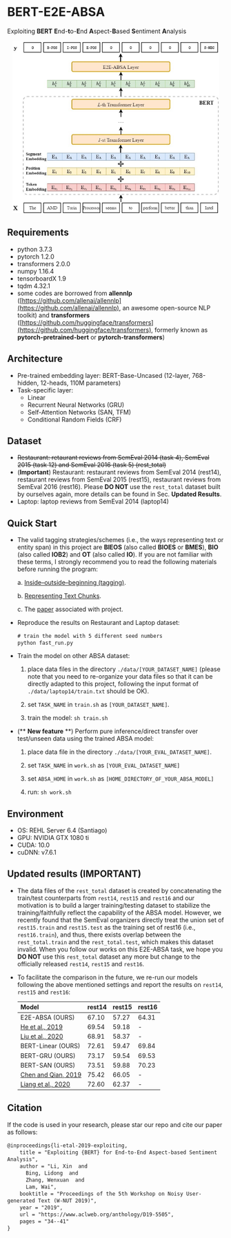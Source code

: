 # BERT-E2E-ABSA
Exploiting **BERT** **E**nd-**t**o-**E**nd **A**spect-**B**ased **S**entiment **A**nalysis
<p align="center">
    <img src="architecture.jpg" height="400"/>
</p>

## Requirements
* python 3.7.3
* pytorch 1.2.0
* transformers 2.0.0
* numpy 1.16.4
* tensorboardX 1.9
* tqdm 4.32.1
* some codes are borrowed from **allennlp** ([https://github.com/allenai/allennlp](https://github.com/allenai/allennlp), an awesome open-source NLP toolkit) and **transformers** ([https://github.com/huggingface/transformers](https://github.com/huggingface/transformers), formerly known as **pytorch-pretrained-bert** or **pytorch-transformers**)

## Architecture
* Pre-trained embedding layer: BERT-Base-Uncased (12-layer, 768-hidden, 12-heads, 110M parameters)
* Task-specific layer: 
  - Linear
  - Recurrent Neural Networks (GRU)
  - Self-Attention Networks (SAN, TFM)
  - Conditional Random Fields (CRF)

## Dataset
* ~~Restaurant: retaurant reviews from SemEval 2014 (task 4), SemEval 2015 (task 12) and SemEval 2016 (task 5) (rest_total)~~
* (**Important**) Restaurant: restaurant reviews from SemEval 2014 (rest14), restaurant reviews from SemEval 2015 (rest15), restaurant reviews from SemEval 2016 (rest16). Please **DO NOT** use the ```rest_total``` dataset built by ourselves again, more details can be found in Sec. **Updated Results**.
* Laptop: laptop reviews from SemEval 2014 (laptop14)


## Quick Start
* The valid tagging strategies/schemes (i.e., the ways representing text or entity span) in this project are **BIEOS** (also called **BIOES** or **BMES**), **BIO** (also called **IOB2**) and **OT** (also called **IO**). If you are not familiar with these terms, I strongly recommend you to read the following materials before running the program: 

  a. [Inside–outside–beginning (tagging)](https://en.wikipedia.org/wiki/Inside%E2%80%93outside%E2%80%93beginning_(tagging)). 
  
  b. [Representing Text Chunks](https://www.aclweb.org/anthology/E99-1023.pdf). 
  
  c. The [paper](https://www.aclweb.org/anthology/D19-5505.pdf) associated with project. 

* Reproduce the results on Restaurant and Laptop dataset:
  ```
  # train the model with 5 different seed numbers
  python fast_run.py 
  ```
* Train the model on other ABSA dataset:
  
  1. place data files in the directory `./data/[YOUR_DATASET_NAME]` (please note that you need to re-organize your data files so that it can be directly adapted to this project, following the input format of `./data/laptop14/train.txt` should be OK).
  
  2. set `TASK_NAME` in `train.sh` as `[YOUR_DATASET_NAME]`.
  
  3. train the model:  `sh train.sh`

* (** **New feature** **) Perform pure inference/direct transfer over test/unseen data using the trained ABSA model:

  1. place data file in the directory `./data/[YOUR_EVAL_DATASET_NAME]`.
  
  2. set `TASK_NAME` in `work.sh` as `[YOUR_EVAL_DATASET_NAME]`
  
  3. set `ABSA_HOME` in `work.sh` as `[HOME_DIRECTORY_OF_YOUR_ABSA_MODEL]`
  
  4. run: `sh work.sh`

## Environment
* OS: REHL Server 6.4 (Santiago)
* GPU: NVIDIA GTX 1080 ti
* CUDA: 10.0
* cuDNN: v7.6.1

## Updated results (IMPORTANT)
* The data files of the ```rest_total``` dataset is created by concatenating the train/test counterparts from ```rest14```, ```rest15``` and ```rest16``` and our motivation is to build a larger training/testing dataset to stabilize the training/faithfully reflect the capability of the ABSA model. However, we recently found that the SemEval organizers directly treat the union set of ```rest15.train``` and ```rest15.test``` as the training set of rest16 (i.e., ```rest16.train```), and thus, there exists overlap between the ```rest_total.train``` and the ```rest_total.test```, which makes this dataset invalid. When you follow our works on this E2E-ABSA task, we hope you **DO NOT** use this ```rest_total``` dataset any more but change to the officially released ```rest14```, ```rest15``` and ```rest16```.
* To facilitate the comparison in the future, we re-run our models following the above mentioned settings and report the results on ```rest14```, ```rest15``` and ```rest16```:  

    | Model | rest14 | rest15 | rest16 |
    | --- | --- | --- | --- |
    | E2E-ABSA (OURS) | 67.10 | 57.27 | 64.31 |
    | [He et al., 2019](https://arxiv.org/pdf/1906.06906.pdf) | 69.54 | 59.18 | - |
    | [Liu et al., 2020](https://arxiv.org/pdf/2004.06427.pdf) | 68.91 | 58.37 | - |
    | BERT-Linear (OURS) | 72.61 | 59.47 | 69.84 |
    | BERT-GRU (OURS) | 73.17 | 59.54 | 69.53 |
    | BERT-SAN (OURS) | 73.51 | 59.88 | 70.23 |
    | [Chen and Qian, 2019](https://www.aclweb.org/anthology/2020.acl-main.340.pdf)| 75.42 | 66.05 | - |
    | [Liang et al., 2020](https://arxiv.org/pdf/2004.01951.pdf)| 72.60 | 62.37 | - |

## Citation
If the code is used in your research, please star our repo and cite our paper as follows:
```
@inproceedings{li-etal-2019-exploiting,
    title = "Exploiting {BERT} for End-to-End Aspect-based Sentiment Analysis",
    author = "Li, Xin  and
      Bing, Lidong  and
      Zhang, Wenxuan  and
      Lam, Wai",
    booktitle = "Proceedings of the 5th Workshop on Noisy User-generated Text (W-NUT 2019)",
    year = "2019",
    url = "https://www.aclweb.org/anthology/D19-5505",
    pages = "34--41"
}
```
     
